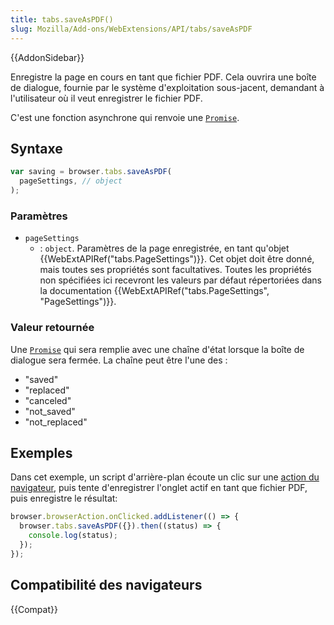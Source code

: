 ```yaml
---
title: tabs.saveAsPDF()
slug: Mozilla/Add-ons/WebExtensions/API/tabs/saveAsPDF
---
```


{{AddonSidebar}}

Enregistre la page en cours en tant que fichier PDF. Cela ouvrira une boîte de dialogue, fournie par le système d'exploitation sous-jacent, demandant à l'utilisateur où il veut enregistrer le fichier PDF.

C'est une fonction asynchrone qui renvoie une [`Promise`](/fr/docs/Web/JavaScript/Reference/Global_Objects/Promise).

## Syntaxe

```js
var saving = browser.tabs.saveAsPDF(
  pageSettings, // object
);
```

### Paramètres

- `pageSettings`
  - : `object`. Paramètres de la page enregistrée, en tant qu'objet {{WebExtAPIRef("tabs.PageSettings")}}. Cet objet doit être donné, mais toutes ses propriétés sont facultatives. Toutes les propriétés non spécifiées ici recevront les valeurs par défaut répertoriées dans la documentation {{WebExtAPIRef("tabs.PageSettings", "PageSettings")}}.

### Valeur retournée

Une [`Promise`](/fr/docs/Web/JavaScript/Reference/Global_Objects/Promise) qui sera remplie avec une chaîne d'état lorsque la boîte de dialogue sera fermée. La chaîne peut être l'une des :

- "saved"
- "replaced"
- "canceled"
- "not_saved"
- "not_replaced"

## Exemples

Dans cet exemple, un script d'arrière-plan écoute un clic sur une [action du navigateur](/fr/docs/Mozilla/Add-ons/WebExtensions/Anatomy_of_a_WebExtension), puis tente d'enregistrer l'onglet actif en tant que fichier PDF, puis enregistre le résultat:

```js
browser.browserAction.onClicked.addListener(() => {
  browser.tabs.saveAsPDF({}).then((status) => {
    console.log(status);
  });
});
```

## Compatibilité des navigateurs

{{Compat}}
